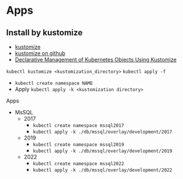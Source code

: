 # Apps

## Install by kustomize

* [kustomize](https://kustomize.io/)
* [kustomize on github](https://github.com/kubernetes-sigs/kustomize)
* [Declarative Management of Kubernetes Objects Using Kustomize](https://kubernetes.io/docs/tasks/manage-kubernetes-objects/kustomization/)

`kubectl kustomize <kustomization_directory>`
`kubectl apply -f`

* `kubectl create namespace NAME`
* Apply `kubectl apply -k <kustomization directory>`

Apps

* MsSQL
  * 2017
    * `kubectl create namespace mssql2017`
    * `kubectl apply -k ./db/mssql/overlay/development/2017`
  * 2019
    * `kubectl create namespace mssql2019`
    * `kubectl apply -k ./db/mssql/overlay/development/2019`
  * 2022
    * `kubectl create namespace mssql2022`
    * `kubectl apply -k ./db/mssql/overlay/development/2022`